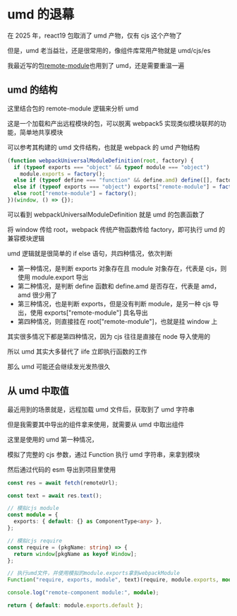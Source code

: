 # umd 的退幕

在 2025 年，react19 包取消了 umd 产物，仅有 cjs 这个产物了

但是，umd 老当益壮，还是很常用的，像组件库常用产物就是 umd/cjs/es

我最近写的包[remote-module]()也用到了 umd，还是需要重温一遍

## umd 的结构

这里结合包的 remote-module 逻辑来分析 umd

这是一个加载和产出远程模块的包，可以脱离 webpack5 实现类似模块联邦的功能，简单地共享模块

可以参考其构建的 umd 文件结构，也就是 webpack 的 umd 产物结构

```js
(function webpackUniversalModuleDefinition(root, factory) {
  if (typeof exports === "object" && typeof module === "object")
    module.exports = factory();
  else if (typeof define === "function" && define.amd) define([], factory);
  else if (typeof exports === "object") exports["remote-module"] = factory();
  else root["remote-module"] = factory();
})(window, () => {});
```

可以看到 webpackUniversalModuleDefinition 就是 umd 的包裹函数了

将 window 传给 root，webpack 传统产物函数传给 factory，即可执行 umd 的兼容模块逻辑

umd 逻辑就是很简单的 if else 语句，共四种情况，依次判断

- 第一种情况，是判断 exports 对象存在且 module 对象存在，代表是 cjs，则使用 module.export 导出
- 第二种情况，是判断 define 函数和 define.amd 是否存在，代表是 amd，amd 很少用了
- 第三种情况，也是判断 exports，但是没有判断 module，是另一种 cjs 导出，使用 exports["remote-module"] 具名导出
- 第四种情况，则直接挂在 root["remote-module"]，也就是挂 window 上

其实很多情况下都是第四种情况，因为 cjs 往往是直接在 node 导入使用的

所以 umd 其实大多替代了 iife 立即执行函数的工作

那么 umd 可能还会继续发光发热很久

## 从 umd 中取值

最近用到的场景就是，远程加载 umd 文件后，获取到了 umd 字符串

但是我需要其中导出的组件拿来使用，就需要从 umd 中取出组件

这里是使用的 umd 第一种情况，

模拟了完整的 cjs 参数，通过 Function 执行 umd 字符串，来拿到模块

然后通过代码的 esm 导出到项目里使用

```ts
const res = await fetch(remoteUrl);

const text = await res.text();

// 模拟cjs module
const module = {
  exports: { default: {} as ComponentType<any> },
};

// 模拟cjs require
const require = (pkgName: string) => {
  return window[pkgName as keyof Window];
};

// 执行umd文件，并使用模拟的module.exports拿到webpackModule
Function("require, exports, module", text)(require, module.exports, module);

console.log("remote-component module:", module);

return { default: module.exports.default };
```
